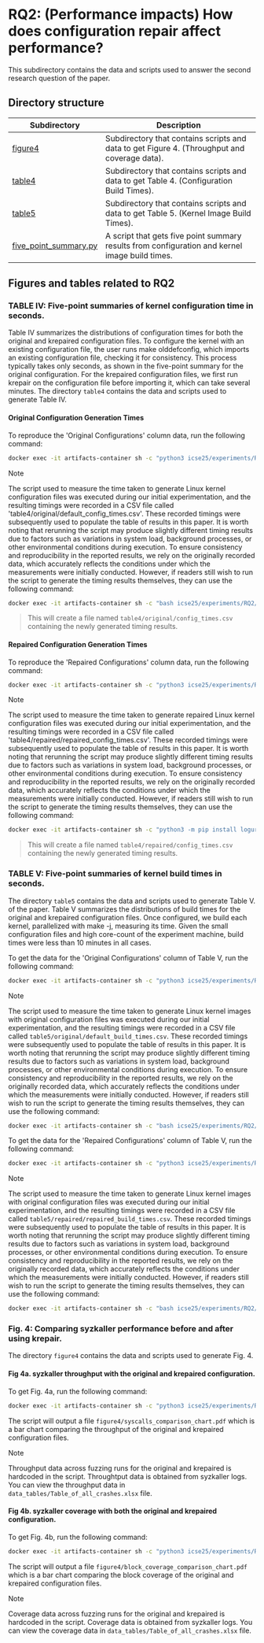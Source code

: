 # RQ2: (Performance impacts) How does configuration repair affect performance?
This subdirectory contains the data and scripts used to answer the second research
question of the paper.

## Directory structure
|Subdirectory|Description|
|----|----|
|[figure4](figure4)|Subdirectory that contains scripts and data to get Figure 4. (Throughput and coverage data).|
|[table4](table4)|Subdirectory that contains scripts and data to get Table 4. (Configuration Build Times).|
|[table5](table5)|Subdirectory that contains scripts and data to get Table 5. (Kernel Image Build Times).|
|[five_point_summary.py](five_point_summary.py)|A script that gets five point summary results from configuration and kernel image build times.|

## Figures and tables related to RQ2
### TABLE IV: Five-point summaries of kernel configuration time in seconds.
Table IV summarizes the distributions of configuration times for both the
original and krepaired configuration files. To configure the kernel with an
existing configuration file, the user runs make olddefconfig, which imports an
existing configuration file, checking it for consistency.
This process typically takes only seconds, as shown in the five-point summary
for the original configuration.
For the krepaired configuration files, we first run krepair on the
configuration file before importing it, which can take several minutes.
The directory `table4` contains the data and scripts used to generate Table IV.

#### Original Configuration Generation Times
To reproduce the 'Original Configurations' column data,
run the following command:
```bash
docker exec -it artifacts-container sh -c "python3 icse25/experiments/RQ2/five_point_summary.py --file icse25/experiments/RQ2/table4/original/default_config_times.csv";
```
> [!NOTE]
> The script used to measure the time taken to generate Linux kernel configuration
files was executed during our initial experimentation, and the resulting timings
were recorded in a CSV file called 'table4/original/default_config_times.csv'.
These recorded timings were subsequently used to populate the table of results in this paper.
It is worth noting that rerunning the script may produce slightly different
timing results due to factors such as variations in system load, background
processes, or other environmental conditions during execution.
To ensure consistency and reproducibility in the reported results, we rely on
the originally recorded data, which accurately reflects the conditions under which
the measurements were initially conducted.
> However, if readers still wish to run the script to generate the timing results
themselves, they can use the following command:
```bash
docker exec -it artifacts-container sh -c "bash icse25/experiments/RQ2/table4/original/get_config_times.sh"
```
> This will create a file named `table4/original/config_times.csv` containing the
newly generated timing results.

#### Repaired Configuration Generation Times
To reproduce the 'Repaired Configurations' column data,
run the following command:
```bash
docker exec -it artifacts-container sh -c "python3 icse25/experiments/RQ2/five_point_summary.py --file icse25/experiments/RQ2/table4/repaired/repaired_config_times.csv";
```
> [!NOTE]
> The script used to measure the time taken to generate repaired Linux kernel configuration
files was executed during our initial experimentation, and the resulting timings
were recorded in a CSV file called 'table4/repaired/repaired_config_times.csv'.
These recorded timings were subsequently used to populate the table of results in this paper.
It is worth noting that rerunning the script may produce slightly different
timing results due to factors such as variations in system load, background
processes, or other environmental conditions during execution.
To ensure consistency and reproducibility in the reported results, we rely on
the originally recorded data, which accurately reflects the conditions under which
the measurements were initially conducted.
> However, if readers still wish to run the script to generate the timing results
themselves, they can use the following command:
```bash
docker exec -it artifacts-container sh -c "python3 -m pip install loguru; python3 icse25/experiments/RQ2/table4/repaired/get_config_times_repaired.py"
```
> This will create a file named `table4/repaired/config_times.csv` containing the
newly generated timing results.

### TABLE V: Five-point summaries of kernel build times in seconds.
The directory `table5` contains the data and scripts used to generate Table V.
of the paper.
Table V summarizes the distributions of build times for the original and krepaired
configuration files.
Once configured, we build each kernel, parallelized with make -j, measuring its
time.
Given the small configuration files and high core-count of the experiment
machine, build times were less than 10 minutes in all cases.

To get the data for the 'Original Configurations' column of Table V,
run the following command:
```bash
docker exec -it artifacts-container sh -c "python3 icse25/experiments/RQ2/five_point_summary.py --file icse25/experiments/RQ2/table5/original/default_build_times.csv";
```
> [!NOTE]
> The script used to measure the time taken to generate Linux kernel images
with original configuration files was executed during our initial experimentation, and the resulting timings
were recorded in a CSV file called `table5/original/default_build_times.csv`.
These recorded timings were subsequently used to populate the table of results in this paper.
It is worth noting that rerunning the script may produce slightly different
timing results due to factors such as variations in system load, background
processes, or other environmental conditions during execution.
To ensure consistency and reproducibility in the reported results, we rely on
the originally recorded data, which accurately reflects the conditions under which
the measurements were initially conducted.
> However, if readers still wish to run the script to generate the timing results
themselves, they can use the following command:
```bash
docker exec -it artifacts-container sh -c "bash icse25/experiments/RQ2/table5/original/get_build_times.sh"
```

To get the data for the 'Repaired Configurations' column of Table V,
run the following command:
```bash
docker exec -it artifacts-container sh -c "python3 icse25/experiments/RQ2/five_point_summary.py --file icse25/experiments/RQ2/table5/repaired/repaired_build_times.csv";
```
> [!NOTE]
> The script used to measure the time taken to generate Linux kernel images
with original configuration files was executed during our initial experimentation, and the resulting timings
were recorded in a CSV file called `table5/repaired/repaired_build_times.csv`.
These recorded timings were subsequently used to populate the table of results in this paper.
It is worth noting that rerunning the script may produce slightly different
timing results due to factors such as variations in system load, background
processes, or other environmental conditions during execution.
To ensure consistency and reproducibility in the reported results, we rely on
the originally recorded data, which accurately reflects the conditions under which
the measurements were initially conducted.
> However, if readers still wish to run the script to generate the timing results
themselves, they can use the following command:
```bash
docker exec -it artifacts-container sh -c "bash icse25/experiments/RQ2/table5/repaired/get_build_times_repaired.sh"
```

### Fig. 4: Comparing syzkaller performance before and after using krepair.
The directory `figure4` contains the data and scripts used to generate Fig. 4.

#### Fig 4a. syzkaller throughput with the original and krepaired configuration.

To get Fig. 4a, run the following command:
```bash
docker exec -it artifacts-container sh -c "python3 icse25/experiments/RQ2/figure4/syscall_exec_bar_chart.py"; docker cp artifacts-container:/home/apprunner/icse25/experiments/RQ2/figure4/syscalls_comparison_chart.pdf ./syscalls_comparison_chart.pdf; open ./syscalls_comparison_chart.pdf
```
The script will output a file `figure4/syscalls_comparison_chart.pdf` which is
a bar chart comparing the throughput of the original and krepaired configuration
files.
> [!NOTE]
> Throughput data across fuzzing runs for the original and krepaired is hardcoded
in the script. Throughtput data is obtained from syzkaller logs. You can view
the throughput data in `data_tables/Table_of_all_crashes.xlsx` file.

#### Fig 4b. syzkaller coverage with both the original and krepaired configuration.

To get Fig. 4b, run the following command:
```bash
docker exec -it artifacts-container sh -c "python3 icse25/experiments/RQ2/figure4/block_coverage_bar_chart.py"; docker cp artifacts-container:/home/apprunner/icse25/experiments/RQ2/figure4/block_coverage_comparison_chart.pdf ./block_coverage_comparison_chart.pdf; open ./block_coverage_comparison_chart.pdf
```
The script will output a file `figure4/block_coverage_comparison_chart.pdf` which is
a bar chart comparing the block coverage of the original and krepaired configuration
files.
> [!NOTE]
> Coverage data across fuzzing runs for the original and krepaired is hardcoded
in the script. Coverage data is obtained from syzkaller logs. You can view
the coverage data in `data_tables/Table_of_all_crashes.xlsx` file.
